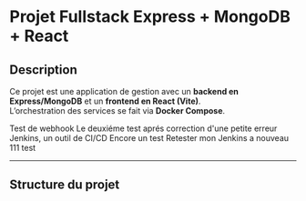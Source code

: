 # Projet Fullstack Express + MongoDB + React

## Description
Ce projet est une application de gestion avec un **backend en Express/MongoDB** et un **frontend en React (Vite)**.  
L’orchestration des services se fait via **Docker Compose**.

Test de webhook
Le deuxiéme test aprés correction d'une petite erreur
Jenkins, un outil de CI/CD
Encore un test
Retester mon Jenkins a nouveau 111
test

---

##  Structure du projet
